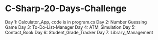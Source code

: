 # C-Sharp-20-Days-Challenge
Day 1: Calculator_App, code is in program.cs
Day 2: Number Guessing Game
Day 3: To-Do-List-Manager
Day 4: ATM_Simulation
Day 5: Contact_Book
Day 6: Student_Grade_Tracker
Day 7: Library_Management
